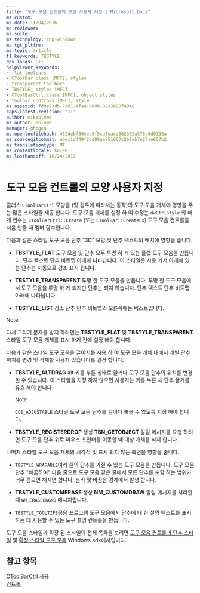```yaml
---
title: "도구 모음 컨트롤의 모양 사용자 지정 | Microsoft Docs"
ms.custom: 
ms.date: 11/04/2016
ms.reviewer: 
ms.suite: 
ms.technology: cpp-windows
ms.tgt_pltfrm: 
ms.topic: article
f1_keywords: TBSTYLE_
dev_langs: C++
helpviewer_keywords:
- flat toolbars
- CToolBar class [MFC], styles
- transparent toolbars
- TBSTYLE_ styles [MFC]
- CToolBarCtrl class [MFC], object styles
- toolbar controls [MFC], style
ms.assetid: fd0a73db-7ad1-4fe4-889b-02c3980f49e8
caps.latest.revision: "11"
author: mikeblome
ms.author: mblome
manager: ghogen
ms.openlocfilehash: 452debf30eec9f5ca5eacd562302a578e0d0138a
ms.sourcegitcommit: ebec1d449f2bd98aa851667c2bfeb7e27ce657b2
ms.translationtype: MT
ms.contentlocale: ko-KR
ms.lasthandoff: 10/24/2017
---
```

# <a name="customizing-the-appearance-of-a-toolbar-control"></a>도구 모음 컨트롤의 모양 사용자 지정
클래스 `CToolBarCtrl` 모양을 (및 경우에 따라서는 동작)의 도구 모음 개체에 영향을 주는 많은 스타일을 제공 합니다. 도구 모음 개체를 설정 하 여 수정는 `dwCtrlStyle` 의 매개 변수는 `CToolBarCtrl::Create` (또는 `CToolBar::CreateEx`) 도구 모음 컨트롤을 처음 만들 때 멤버 함수입니다.  
  
 다음과 같은 스타일 도구 모음 단추 "3D" 모양 및 단추 텍스트의 배치에 영향을 줍니다.  
  
-   **TBSTYLE_FLAT** 도구 모음 및 단추 모두 투명 하 게 있는 플랫 도구 모음을 만듭니다. 단추 텍스트 단추 비트맵 아래에 나타납니다. 이 스타일은 사용 커서 아래에 있는 단추는 자동으로 강조 표시 됩니다.  
  
-   **TBSTYLE_TRANSPARENT** 투명 한 도구 모음을 만듭니다. 투명 한 도구 모음에서 도구 모음을 투명 하 게 되지만 단추는 되지 않습니다. 단추 텍스트 단추 비트맵 아래에 나타납니다.  
  
-   **TBSTYLE_LIST** 장소 단추 단추 비트맵의 오른쪽에는 텍스트입니다.  
  
> [!NOTE]
>  다시 그리기 문제를 방지 하려면는 **TBSTYLE_FLAT** 및 **TBSTYLE_TRANSPARENT** 스타일 도구 모음 개체를 표시 하기 전에 설정 해야 합니다.  
  
 다음과 같은 스타일 도구 모음을 끌어서를 사용 하 여 도구 모음 개체 내에서 개별 단추 위치를 변경 및 삭제할 사용자 있습니다를 결정 합니다.  
  
-   **TBSTYLE_ALTDRAG** alt 키를 누른 상태로 끌거나 도구 모음 단추의 위치를 변경할 수 있습니다. 이 스타일을 지정 하지 않으면 사용자는 키를 누른 채 단추 끌기를 유효 해야 합니다.  
  
    > [!NOTE]
    >  `CCS_ADJUSTABLE` 스타일 도구 모음 단추를 끌어다 놓을 수 있도록 지정 해야 합니다.  
  
-   **TBSTYLE_REGISTERDROP** 생성 **TBN_GETOBJECT** 알림 메시지를 요청 하려면 도구 모음 단추 위로 마우스 포인터를 이동할 때 대상 개체를 삭제 합니다.  
  
 나머지 스타일 도구 모음 개체의 시각적 및 표시 되지 않는 측면을 영향을 줍니다.  
  
-   `TBSTYLE_WRAPABLE`여러 줄의 단추를 가질 수 있는 도구 모음을 만듭니다. 도구 모음 단추 "바꿈하여" 다음 줄으로 도구 모음 같은 줄에서 모든 단추를 포함 하는 범위가 너무 좁으면 해지면 합니다. 분리 및 바꿈은 경계에서 발생 합니다.  
  
-   **TBSTYLE_CUSTOMERASE** 생성 **NM_CUSTOMDRAW** 알림 메시지를 처리할 때 `WM_ERASEBKGND` 메시지입니다.  
  
-   `TBSTYLE_TOOLTIPS`응용 프로그램 도구 모음에서 단추에 대 한 설명 텍스트를 표시 하는 데 사용할 수 있는 도구 설명 컨트롤을 만듭니다.  
  
 도구 모음 스타일과 확장 된 스타일의 전체 목록을 보려면 [도구 모음 컨트롤과 단추 스타일](http://msdn.microsoft.com/library/windows/desktop/bb760439) 및 [확장 스타일 도구 모음](http://msdn.microsoft.com/library/windows/desktop/bb760430) Windows sdk에서입니다.  
  
## <a name="see-also"></a>참고 항목  
 [CToolBarCtrl 사용](../mfc/using-ctoolbarctrl.md)   
 [컨트롤](../mfc/controls-mfc.md)

